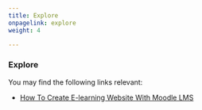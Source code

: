 ```yaml
---
title: Explore
onpagelink: explore
weight: 4

---
```


### **Explore**

You may find the following links relevant:

- [How To Create E-learning Website With Moodle LMS](https://blog.containerize.com/2021/06/11/how-to-create-e-learning-platform-with-moodle-lms/)
 